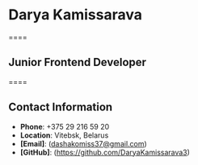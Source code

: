# Darya Kamissarava

====
## Junior Frontend Developer

====
## Contact Information

-  **Phone**: +375 29 216 59 20
-  **Location**: Vitebsk, Belarus
-  **[Email]**: (dashakomiss37@gmail.com)
-  **[GitHub]**: (https://github.com/DaryaKamissarava3)